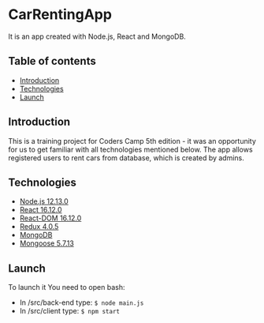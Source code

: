 # CarRentingApp
It is an app created with Node.js, React and MongoDB.

## Table of contents
* [Introduction](#introduction)
* [Technologies](#technologies)
* [Launch](#launch)

## Introduction
This is a training project for Coders Camp 5th edition - it was an opportunity for us to get familiar with all technologies mentioned below. The app allows registered users to rent cars from database, which is created by admins.

## Technologies
* [Node.js 12.13.0](https://nodejs.org/en/)
* [React 16.12.0](https://reactjs.org/)
* [React-DOM 16.12.0](https://www.npmjs.com/package/react-dom)
* [Redux 4.0.5](https://redux.js.org/)
* [MongoDB](https://www.mongodb.com/) 
* [Mongoose 5.7.13](https://mongoosejs.com/) 

## Launch
To launch it You need to open bash: 
* In /src/back-end type:
`$ node main.js`
* In /src/client type: 
`$ npm start`